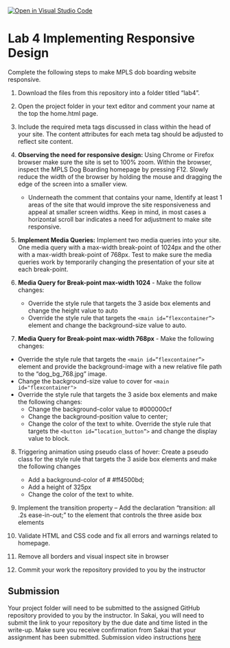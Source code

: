 [![Open in Visual Studio Code](https://classroom.github.com/assets/open-in-vscode-718a45dd9cf7e7f842a935f5ebbe5719a5e09af4491e668f4dbf3b35d5cca122.svg)](https://classroom.github.com/online_ide?assignment_repo_id=12241170&assignment_repo_type=AssignmentRepo)
# Lab 4 Implementing Responsive Design
Complete the following steps to make MPLS dob boarding website responsive.

1.  Download the files from this repository into a folder titled  “lab4”.

2.  Open the project folder in your text editor and comment your name at the top the home.html page.

3.  Include the required meta tags discussed in class within the head of your site. The content attributes for each meta tag should be adjusted to reflect site content.

4. **Observing the need for responsive design:** Using Chrome or Firefox browser make sure the site is set to 100% zoom.  Within the browser, inspect the MPLS Dog Boarding homepage by pressing F12.  Slowly reduce the width of the browser by holding the mouse and dragging the edge of the screen into a smaller view.  
    * Underneath the comment that contains your name, Identify at least 1 areas of the site that would improve the site responsiveness and appeal at smaller screen widths. Keep in mind, in most cases a horizontal scroll bar indicates a need for adjustment to make site responsive.

5.  **Implement Media Queries:** Implement two media queries into your site. One media query with a max-width break-point of 1024px and the other with a max-width break-point of 768px.  Test to make sure the media queries work by temporarily changing the presentation of your site at each break-point.

6. **Media Query for Break-point max-width 1024** - Make the follow changes:

    * Override the style rule that targets the 3 aside box elements and change the height value to auto
    * Override the style rule that targets the ```<main id=”flexcontainer”>``` element and change the background-size value to auto.

7.  **Media Query for Break-point max-width 768px** - Make the following changes:

   * Override the style rule that targets the ```<main id=”flexcontainer”>``` element and provide the background-image with a new relative file path to the “dog_bg_768.jpg” image.
   * Change the background-size value to cover for ```<main id="flexcontainer">```
   * Override the style rule that targets the 3 aside box elements and make the following changes:
      * Change the background-color value to #000000cf
      * Change the background-position value to center;
      * Change the color of the text to white.
Override the style rule that targets the ```<button id=”location_button”>``` and change the display value to block.
8.  Triggering animation using pseudo class of hover: Create a pseudo class for the style rule that targets the 3 aside box elements and make the following changes

    * Add a background-color of # #ff4500bd;
    * Add a height of 325px
    * Change the color of the text to white.
9.  Implement the transition property – Add the declaration “transition: all .2s ease-in-out;” to the element that controls the three aside box elements

10.  Validate HTML and CSS code and fix all errors and warnings related to homepage.

11.  Remove all borders and visual inspect site in browser

12.  Commit your work the repository provided to you by the instructor

## Submission
Your project folder will need to be submitted to the assigned GitHub repository provided to you by the instructor. In Sakai, you will need to submit the link to your repository by the due date and time listed in the write-up. Make sure you receive confirmation from Sakai that your assignment has been submitted. Submission video instructions [here](https://instructorc.github.io/site/slides/presentation/video/github_upload.mp4) 
